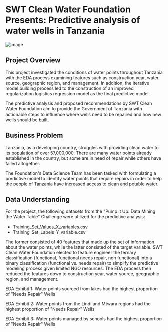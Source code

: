 # SWT Clean Water Foundation Presents: Predictive analysis of water wells in Tanzania
![image](https://images.app.goo.gl/Ktx3KHXXHKu1ojo66)

## Project Overview
This project investigated the conditions of water points throughout Tanzania with the EDA process examining features such as construction year, water source, geographic region, and management. In addition, the iterative model building process led to the construction of an improved regularization logistics regression model as the final predictive model.

The predictive analysis and proposed recommendations by SWT Clean Water Foundation aim to provide the Government of Tanzania with actionable steps to influence where wells need to be repaired and how new wells should be built.

## Business Problem
Tanzania, as a developing country, struggles with providing clean water to its population of over 57,000,000. There are many water points already established in the country, but some are in need of repair while others have failed altogether.

The Foundation's Data Science Team has been tasked with formulating a predictive model to identify water points that require repairs in order to help the people of Tanzania have increased access to clean and potable water.

## Data Understanding
For the project, the following datasets from the "Pump it Up: Data Mining the Water Table" Challenge were utilized for the predictive analysis:

- Training_Set_Values_X_variables.csv
- Training_Set_Labels_Y_variable.csv

The former consisted of 40 features that made up the set of information about the water points, while the latter consisted of the target variable. SWT Clean Water Foundation elected to feature engineer the ternary classification (functional, functional needs repair, non functional) into a binary classification (functional vs. needs repair) to simplify the predictive modeling process given limited NGO resources. The EDA process then reduced the features down to construction year, water source, geographic region, and management.

EDA Exhibit 1: Water points sourced from lakes had the highest proportion of "Needs Repair" Wells

EDA Exhibit 2: Water points from the Lindi and Mtwara regions had the highest proportion of "Needs Repair" Wells

EDA Exhibit 3: Water points managed by schools had the highest proportion of "Needs Repair" Wells

###

